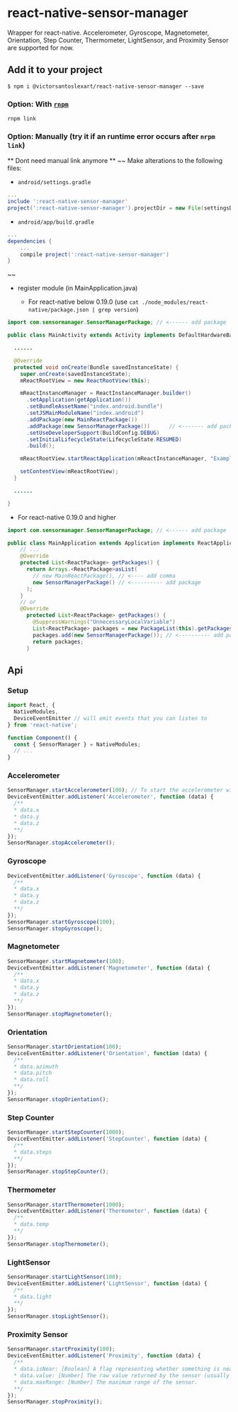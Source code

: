 react-native-sensor-manager
============================

Wrapper for react-native. Accelerometer, Gyroscope, Magnetometer, Orientation, Step Counter, Thermometer, LightSensor, and Proximity Sensor are supported for now.

Add it to your project
-------------------------

`$ npm i @victorsantoslexart/react-native-sensor-manager --save`

### Option: With [`rnpm`](https://github.com/rnpm/rnpm)

`rnpm link`

### Option: Manually (try it if an runtime error occurs after `nrpm link`)

** Dont need manual link anymore **
~~
Make alterations to the following files:

* `android/settings.gradle`

```gradle
...
include ':react-native-sensor-manager'
project(':react-native-sensor-manager').projectDir = new File(settingsDir, '../node_modules/react-native-sensor-manager/android')
```

* `android/app/build.gradle`

```gradle
...
dependencies {
    ...
    compile project(':react-native-sensor-manager')
}
```
~~

* register module (in MainApplication.java)

  * For react-native below 0.19.0 (use `cat ./node_modules/react-native/package.json | grep version`)

```java
import com.sensormanager.SensorManagerPackage; // <------ add package

public class MainActivity extends Activity implements DefaultHardwareBackBtnHandler {

  ......

  @Override
  protected void onCreate(Bundle savedInstanceState) {
    super.onCreate(savedInstanceState);
    mReactRootView = new ReactRootView(this);

    mReactInstanceManager = ReactInstanceManager.builder()
      .setApplication(getApplication())
      .setBundleAssetName("index.android.bundle")
      .setJSMainModuleName("index.android")
      .addPackage(new MainReactPackage())
      .addPackage(new SensorManagerPackage())      // <------- add package
      .setUseDeveloperSupport(BuildConfig.DEBUG)
      .setInitialLifecycleState(LifecycleState.RESUMED)
      .build();

    mReactRootView.startReactApplication(mReactInstanceManager, "ExampleRN", null);

    setContentView(mReactRootView);
  }

  ......

}
```

  * For react-native 0.19.0 and higher
```java
import com.sensormanager.SensorManagerPackage; // <------ add package

public class MainApplication extends Application implements ReactApplication {
    // ...
    @Override
    protected List<ReactPackage> getPackages() {
      return Arrays.<ReactPackage>asList(
        // new MainReactPackage(), // <---- add comma
        new SensorManagerPackage() // <---------- add package
      );
    }
    // or
    @Override
      protected List<ReactPackage> getPackages() {
        @SuppressWarnings("UnnecessaryLocalVariable")
        List<ReactPackage> packages = new PackageList(this).getPackages();
        packages.add(new SensorManagerPackage()); // <---------- add package
        return packages;
      }
```

Api
----

### Setup
```js
import React, {
  NativeModules,
  DeviceEventEmitter // will emit events that you can listen to
} from 'react-native';

function Component() {
  const { SensorManager } = NativeModules;
  // ...
}
```


### Accelerometer
```js
SensorManager.startAccelerometer(100); // To start the accelerometer with a minimum delay of 100ms between events.
DeviceEventEmitter.addListener('Accelerometer', function (data) {
  /**
  * data.x
  * data.y
  * data.z
  **/
});
SensorManager.stopAccelerometer();
```

### Gyroscope
```js
DeviceEventEmitter.addListener('Gyroscope', function (data) {
  /**
  * data.x
  * data.y
  * data.z
  **/
});
SensorManager.startGyroscope(100);
SensorManager.stopGyroscope();
```

### Magnetometer
```js
SensorManager.startMagnetometer(100);
DeviceEventEmitter.addListener('Magnetometer', function (data) {
  /**
  * data.x
  * data.y
  * data.z
  **/
});
SensorManager.stopMagnetometer();
```

### Orientation
```js
SensorManager.startOrientation(100);
DeviceEventEmitter.addListener('Orientation', function (data) {
  /**
  * data.azimuth
  * data.pitch
  * data.roll
  **/
});
SensorManager.stopOrientation();
```

### Step Counter
```js
SensorManager.startStepCounter(1000);
DeviceEventEmitter.addListener('StepCounter', function (data) {
  /**
  * data.steps
  **/
});
SensorManager.stopStepCounter();
```

### Thermometer
```js
SensorManager.startThermometer(1000);
DeviceEventEmitter.addListener('Thermometer', function (data) {
  /**
  * data.temp
  **/
});
SensorManager.stopThermometer();
```

### LightSensor
```js
SensorManager.startLightSensor(100);
DeviceEventEmitter.addListener('LightSensor', function (data) {
  /**
  * data.light
  **/
});
SensorManager.stopLightSensor();
```


### Proximity Sensor
```js
SensorManager.startProximity(100);
DeviceEventEmitter.addListener('Proximity', function (data) {
  /**
  * data.isNear: [Boolean] A flag representing whether something is near the screen.
  * data.value: [Number] The raw value returned by the sensor (usually distance in cm).
  * data.maxRange: [Number] The maximum range of the sensor.
  **/
});
SensorManager.stopProximity();
```
